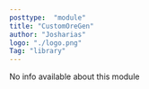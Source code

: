 ```yaml
---
posttype:  "module"  
title: "CustomOreGen"
author: "Josharias"
logo: "./logo.png"
Tag: "library"
---
```

No info available about this module
